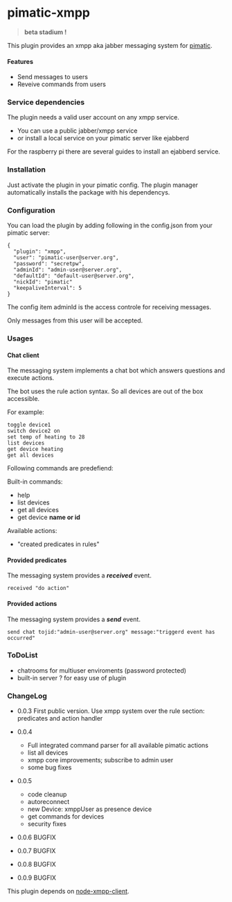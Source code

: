pimatic-xmpp
=======================

> **beta stadium !**

This plugin provides an xmpp aka jabber messaging system for [pimatic](https://pimatic.org/).
#### Features
* Send messages to users
* Reveive commands from users

### Service dependencies

The plugin needs a valid user account on any xmpp service.

* You can use a public jabber/xmpp service
* or install a local service on your pimatic server like ejabberd

For the raspberry pi there are several guides to install an ejabberd service.

### Installation

Just activate the plugin in your pimatic config. The plugin manager automatically installs
the package with his dependencys.

### Configuration

You can load the plugin by adding following in the config.json from your pimatic server:

    {
      "plugin": "xmpp",
      "user": "pimatic-user@server.org",
      "password": "secretpw",
      "adminId": "admin-user@server.org",
      "defaultId": "default-user@server.org",
      "nickId": "pimatic"
      "keepaliveInterval": 5
    }

The config item adminId is the access controle for receiving messages.

Only messages from this user will be accepted.

### Usages
#### Chat client

The messaging system implements a chat bot which answers questions
and execute actions.

The bot uses the rule action syntax. So all devices are out of the box accessible.

For example:
```
toggle device1
switch device2 on
set temp of heating to 28
list devices
get device heating
get all devices
```


Following commands are predefiend:

Built-in commands:
* help
* list devices
* get all devices
* get device **name or id**

Available actions:
* "created predicates in rules"


#### Provided predicates
The messaging system provides a **_received_** event.
```
received "do action"
```

#### Provided actions
The messaging system provides a **_send_** event.
```
send chat tojid:"admin-user@server.org" message:"triggerd event has occurred"
```

### ToDoList
* chatrooms for multiuser enviroments (password protected)
* built-in server ? for easy use of plugin


### ChangeLog
* 0.0.3
  First public version.
  Use xmpp system over the rule section: predicates and action handler

* 0.0.4
  - Full integrated command parser for all available pimatic actions
  - list all devices
  - xmpp core improvements; subscribe to admin user
  - some bug fixes  
* 0.0.5
  - code cleanup
  - autoreconnect
  - new Device: xmppUser as presence device
  - get commands for devices
  - security fixes
* 0.0.6 BUGFIX
* 0.0.7 BUGFIX
* 0.0.8 BUGFIX
* 0.0.9 BUGFIX

This plugin depends on [node-xmpp-client](https://github.com/node-xmpp/node-xmpp/tree/master/packages/node-xmpp-client).
